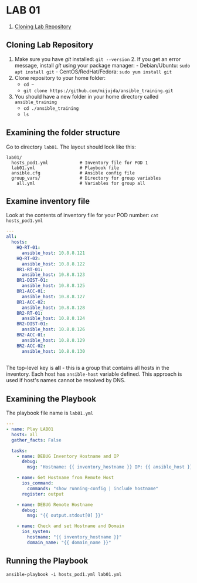 # LAB 01

1. [Cloning Lab Repository](#cloning-Lab-Repository)

## Cloning Lab Repository

 1. Make sure you have *git* installed: `git --version`
	 2. If you get an error message, install *git* using your package manager:
		- Debian/Ubuntu: `sudo apt install git`
		- CentOS/RedHat/Fedora: `sudo yum install git`
 2. Clone repository to your home folder:
	 - `cd ~`
	 - `git clone https://github.com/mijujda/ansible_training.git`
 3. You should have a new folder in your home directory called `ansible_training`
	 - `cd ./ansible_training`
	 - `ls`

## Examining the folder structure
Go to directory `lab01`. The layout should look like this:

```
lab01/
  hosts_pod1.yml			# Inventory file for POD 1
  lab01.yml					# Playbook file
  ansible.cfg				# Ansible config file
  group_vars/				# Directory for group variables
    all.yml					# Variables for group all
```

## Examine inventory file
Look at the contents of inventory file for your POD number:
`cat hosts_pod1.yml`
```yaml
---
all:
  hosts: 
    HQ-RT-01:
      ansible_host: 10.8.8.121
    HQ-RT-02:
      ansible_host: 10.8.8.122
    BR1-RT-01:
      ansible_host: 10.8.8.123
    BR1-DIST-01:
      ansible_host: 10.8.8.125
    BR1-ACC-01:
      ansible_host: 10.8.8.127
    BR1-ACC-02:
      ansible_host: 10.8.8.128
    BR2-RT-01:
      ansible_host: 10.8.8.124
    BR2-DIST-01:
      ansible_host: 10.8.8.126
    BR2-ACC-01:
      ansible_host: 10.8.8.129
    BR2-ACC-02:
      ansible_host: 10.8.8.130
    
```
The top-level key is **all** - this is a group that contains all hosts in the inventory. Each host has `ansible-host` variable defined. This approach is used if host's names cannot be resolved by DNS.

## Examining the Playbook
The playbook file name is `lab01.yml`
```yml
---
- name: Play LAB01
  hosts: all
  gather_facts: False

  tasks:
    - name: DEBUG Inventory Hostname and IP
      debug:
        msg: "Hostname: {{ inventory_hostname }} IP: {{ ansible_host }}"

    - name: Get Hostname from Remote Host
      ios_command:
        commands: "show running-config | include hostname"
      register: output

    - name: DEBUG Remote Hostname
      debug:
        msg: "{{ output.stdout[0] }}"

    - name: Check and set Hostname and Domain
      ios_system:
        hostname: "{{ inventory_hostname }}"
        domain_name: "{{ domain_name }}"
```

## Running the Playbook
`ansible-playbook -i hosts_pod1.yml lab01.yml`
<!--stackedit_data:
eyJoaXN0b3J5IjpbLTE2MTY5Nzc1ODcsLTgzNzkwMTM2Myw2Nz
kzNzE1MTgsLTYwNDQzOTMyOSwtMTQxNjMyMTkxNSwtMzU0Mzg5
MDQwLC0yNTAyMTY1MzFdfQ==
-->